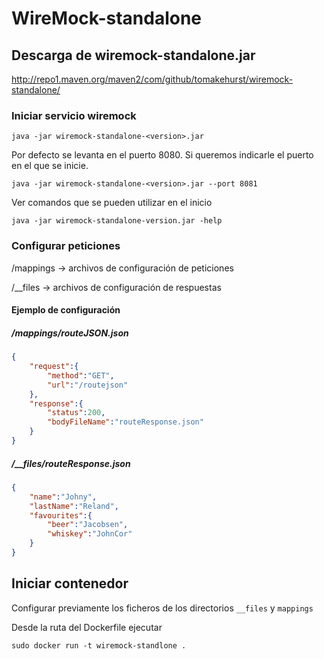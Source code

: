 # WireMock-standalone

## Descarga de wiremock-standalone.jar
http://repo1.maven.org/maven2/com/github/tomakehurst/wiremock-standalone/

### Iniciar servicio wiremock
```shell
java -jar wiremock-standalone-<version>.jar 
```
Por defecto se levanta en el puerto 8080. Si queremos indicarle el puerto en el que se inicie.
```shell
java -jar wiremock-standalone-<version>.jar --port 8081
```
Ver comandos que se pueden utilizar en el inicio
```
java -jar wiremock-standalone-version.jar -help
```

### Configurar peticiones
/mappings -> archivos de configuración de peticiones

/__files -> archivos de configuración de respuestas

#### Ejemplo de configuración
##### /mappings/routeJSON.json

```json
{
	"request":{
		"method":"GET",
		"url":"/routejson"
	},
	"response":{
		"status":200,
		"bodyFileName":"routeResponse.json"
	}
}
```
##### /__files/routeResponse.json
```json
{
	"name":"Johny",
	"lastName":"Reland",
	"favourites":{
		"beer":"Jacobsen",
		"whiskey":"JohnCor"
	}
}
```

## Iniciar contenedor
Configurar previamente los ficheros de los directorios `__files` y `mappings`

Desde la ruta del Dockerfile ejecutar

```shel
sudo docker run -t wiremock-standlone .
```
